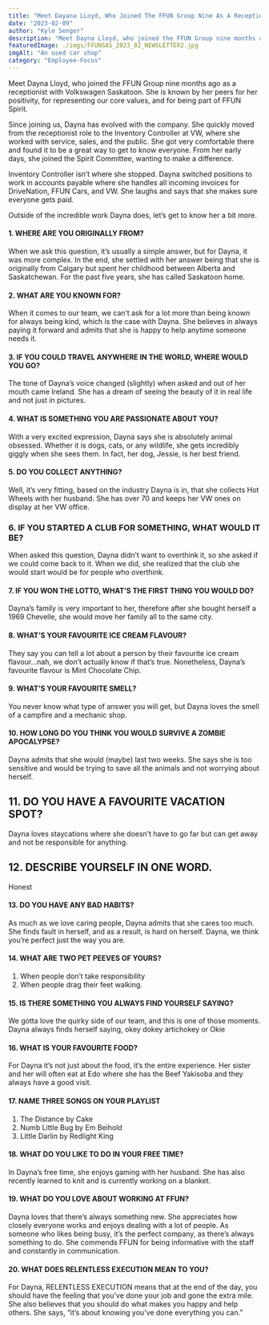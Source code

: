 ```yaml
---
title: "Meet Dayana LLoyd, Who Joined The FFUN Group Nine As A Receptionst With Volkswagen Saskatoon"
date: "2023-02-09"
author: "Kyle Senger"
description: "Meet Dayna Lloyd, who joined the FFUN Group nine months ago as a receptionist with Volkswagen Saskatoon."
featuredImage: ./imgs/FFUNSAS_2023_02_NEWSLETTER2.jpg
imgAlt: "An used car shop"
category: "Employee-Focus"
---
```


Meet Dayna Lloyd, who joined the FFUN Group nine months ago as a receptionist with Volkswagen Saskatoon. She is known by her peers for her positivity, for representing our core values, and for being part of FFUN Spirit.

Since joining us, Dayna has evolved with the company. She quickly moved from the receptionist role to the Inventory Controller at VW, where she worked with service, sales, and the public. She got very comfortable there and found it to be a great way to get to know everyone. From her early days, she joined the Spirit Committee, wanting to make a difference.

Inventory Controller isn’t where she stopped. Dayna switched positions to work in accounts payable where she handles all incoming invoices for DriveNation, FFUN Cars, and VW. She laughs and says that she makes sure everyone gets paid.

Outside of the incredible work Dayna does, let’s get to know her a bit more.

<!-- ![Markdown Logo](./imgs/FFUNSAS_2023_02_NEWSLETTER2.jpg) -->

#### 1. **WHERE ARE YOU ORIGINALLY FROM?**

When we ask this question, it’s usually a simple answer, but for Dayna, it was more complex. In the end, she settled with her answer being that she is originally from Calgary but spent her childhood between Alberta and Saskatchewan. For the past five years, she has called Saskatoon home.

#### 2. **WHAT ARE YOU KNOWN FOR?**

When it comes to our team, we can’t ask for a lot more than being known for always being kind, which is the case with Dayna. She believes in always paying it forward and admits that she is happy to help anytime someone needs it.

#### 3. **IF YOU COULD TRAVEL ANYWHERE IN THE WORLD, WHERE WOULD YOU GO?**

The tone of Dayna’s voice changed (slightly) when asked and out of her mouth came Ireland. She has a dream of seeing the beauty of it in real life and not just in pictures.

#### 4. **WHAT IS SOMETHING YOU ARE PASSIONATE ABOUT YOU?**

With a very excited expression, Dayna says she is absolutely animal obsessed. Whether it is dogs, cats, or any wildlife, she gets incredibly giggly when she sees them. In fact, her dog, Jessie, is her best friend.

#### 5. **DO YOU COLLECT ANYTHING?**

Well, it’s very fitting, based on the industry Dayna is in, that she collects Hot Wheels with her husband. She has over 70 and keeps her VW ones on display at her VW office.

### 6. **IF YOU STARTED A CLUB FOR SOMETHING, WHAT WOULD IT BE?**

When asked this question, Dayna didn’t want to overthink it, so she asked if we could come back to it. When we did, she realized that the club she would start would be for people who overthink.

#### 7. **IF YOU WON THE LOTTO, WHAT’S THE FIRST THING YOU WOULD DO?**

Dayna’s family is very important to her, therefore after she bought herself a 1969 Chevelle, she would move her family all to the same city.

#### 8. **WHAT’S YOUR FAVOURITE ICE CREAM FLAVOUR?**

They say you can tell a lot about a person by their favourite ice cream flavour…nah, we don’t actually know if that’s true. Nonetheless, Dayna’s favourite flavour is Mint Chocolate Chip.

#### 9. **WHAT’S YOUR FAVOURITE SMELL?**

You never know what type of answer you will get, but Dayna loves the smell of a campfire and a mechanic shop.

#### 10. **HOW LONG DO YOU THINK YOU WOULD SURVIVE A ZOMBIE APOCALYPSE?**

Dayna admits that she would (maybe) last two weeks. She says she is too sensitive and would be trying to save all the animals and not worrying about herself.

## 11. **DO YOU HAVE A FAVOURITE VACATION SPOT?**

Dayna loves staycations where she doesn’t have to go far but can get away and not be responsible for anything.

## 12. **DESCRIBE YOURSELF IN ONE WORD.**

Honest

#### 13. **DO YOU HAVE ANY BAD HABITS?**

As much as we love caring people, Dayna admits that she cares too much. She finds fault in herself, and as a result, is hard on herself. Dayna, we think you’re perfect just the way you are.

#### 14. **WHAT ARE TWO PET PEEVES OF YOURS?**

1. When people don’t take responsibility
2. When people drag their feet walking.

#### 15. **IS THERE SOMETHING YOU ALWAYS FIND YOURSELF SAYING?**

We gotta love the quirky side of our team, and this is one of those moments. Dayna always finds herself saying, okey dokey artichokey or Okie

#### 16. **WHAT IS YOUR FAVOURITE FOOD?**

For Dayna it’s not just about the food, it’s the entire experience. Her sister and her will often eat at Edo where she has the Beef Yakisoba and they always have a good visit.

#### 17. **NAME THREE SONGS ON YOUR PLAYLIST**

1. The Distance by Cake
2. Numb Little Bug by Em Beihold
3. Little Darlin by Redlight King

#### 18. **WHAT DO YOU LIKE TO DO IN YOUR FREE TIME?**

In Dayna’s free time, she enjoys gaming with her husband. She has also recently learned to knit and is currently working on a blanket.

#### 19. **WHAT DO YOU LOVE ABOUT WORKING AT FFUN?**

Dayna loves that there’s always something new. She appreciates how closely everyone works and enjoys dealing with a lot of people. As someone who likes being busy, it’s the perfect company, as there’s always something to do. She commends FFUN for being informative with the staff and constantly in communication.

#### 20. **WHAT DOES RELENTLESS EXECUTION MEAN TO YOU?**

For Dayna, RELENTLESS EXECUTION means that at the end of the day, you should have the feeling that you’ve done your job and gone the extra mile. She also believes that you should do what makes you happy and help others. She says, “it’s about knowing you’ve done everything you can.”
